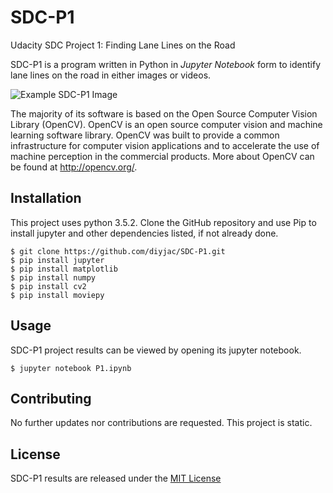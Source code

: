 # SDC-P1
Udacity SDC Project 1: Finding Lane Lines on the Road

SDC-P1 is a program written in Python in *Jupyter Notebook* form to identify lane lines on the road in either images or videos.

![Example SDC-P1 Image](./test_images/solidWhiteCurve-processed.jpg)

The majority of its software is based on the Open Source Computer Vision Library (OpenCV).  OpenCV is an open source computer vision and machine learning software library. OpenCV was built to provide a common infrastructure for computer vision applications and to accelerate the use of machine perception in the commercial products.  More about OpenCV can be found at http://opencv.org/.

## Installation

This project uses python 3.5.2.  Clone the GitHub repository and use Pip to install jupyter and other dependencies listed, if not already done.

```
$ git clone https://github.com/diyjac/SDC-P1.git
$ pip install jupyter
$ pip install matplotlib
$ pip install numpy
$ pip install cv2
$ pip install moviepy
```

## Usage

SDC-P1 project results can be viewed by opening its jupyter notebook.

```
$ jupyter notebook P1.ipynb
```

## Contributing

No further updates nor contributions are requested.  This project is static.

## License

SDC-P1 results are released under the [MIT License](./LICENSE)

